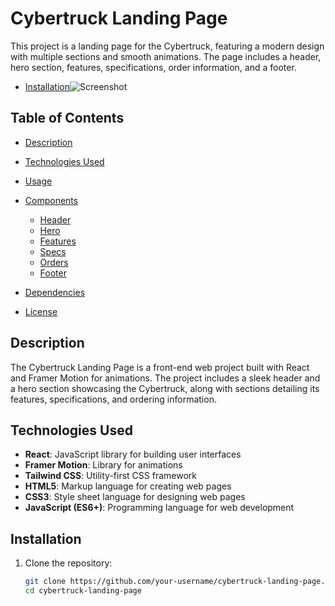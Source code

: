 # Cybertruck Landing Page

This project is a landing page for the Cybertruck, featuring a modern design with multiple sections and smooth animations. The page includes a header, hero section, features, specifications, order information, and a footer.

- [Installation](#installation)![Screenshot](https://github.com/user-attachments/assets/14f04f82-c4e0-4d61-8f5a-5d8890e30539)


## Table of Contents

- [Description](#description)
- [Technologies Used](#technologies-used)

- [Usage](#usage)
- [Components](#components)
  - [Header](#header)
  - [Hero](#hero)
  - [Features](#features)
  - [Specs](#specs)
  - [Orders](#orders)
  - [Footer](#footer)
- [Dependencies](#dependencies)
- [License](#license)

## Description

The Cybertruck Landing Page is a front-end web project built with React and Framer Motion for animations. The project includes a sleek header and a hero section showcasing the Cybertruck, along with sections detailing its features, specifications, and ordering information.

## Technologies Used

- **React**: JavaScript library for building user interfaces
- **Framer Motion**: Library for animations
- **Tailwind CSS**: Utility-first CSS framework
- **HTML5**: Markup language for creating web pages
- **CSS3**: Style sheet language for designing web pages
- **JavaScript (ES6+)**: Programming language for web development

## Installation

1. Clone the repository:

   ```bash
   git clone https://github.com/your-username/cybertruck-landing-page.git
   cd cybertruck-landing-page

